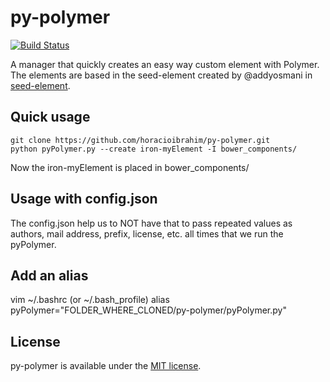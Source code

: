 # py-polymer

[![Build Status](https://travis-ci.org/horacioibrahim/py-polymer.svg?branch=master)](https://travis-ci.org/horacioibrahim/py-polymer)

A manager that quickly creates an easy way custom element with Polymer. The
elements are based in the seed-element created by @addyosmani in
[seed-element](https://github.com/polymerelements/seed-element).

## Quick usage

```
git clone https://github.com/horacioibrahim/py-polymer.git
python pyPolymer.py --create iron-myElement -I bower_components/
```

Now the iron-myElement is placed in bower_components/

## Usage with config.json
The config.json help us to NOT have that to pass repeated values
as authors, mail address, prefix, license, etc. all times that we run 
the pyPolymer. 

## Add an alias
vim ~/.bashrc (or ~/.bash_profile)
alias pyPolymer="FOLDER_WHERE_CLONED/py-polymer/pyPolymer.py"

## License
py-polymer is available under the [MIT license](http://opensource.org/licenses/MIT).
